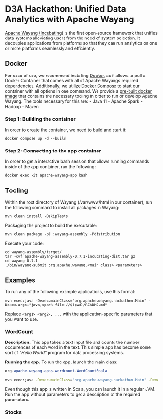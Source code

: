 # D3A Hackathon: Unified Data Analytics with Apache Wayang

[Apache Wayang (Incubating)](https://wayang.apache.org/) is the first
open-source framework that unifies data systems alleviating users from
the need of system selection. It decouples applications from platforms
so that they can run analytics on one or more platforms seamlessly and
efficiently.

## Docker
For ease of use, we recommend installing
[Docker](https://www.docker.com/products/docker-desktop/), as it allows
to pull a Docker Container that comes with all of Apache Wayangs
required dependencies. Additionally, we utilize
[Docker Compose](https://docs.docker.com/compose/install/) to start our
container with all options in one command.
We provide a [pre-built docker image](https://hub.docker.com/r/apache/incubator-wayang)
that contains the necessary tooling in order to run or develop Apache Wayang.
The tools necessary for this are:
    - Java 11
    - Apache Spark
    - Hadoop
    - Maven

### Step 1: Building the container
In order to create the container, we need to build and start it:

```shell
docker compose up -d --build
```

### Step 2: Connecting to the app container

In order to get a interactive bash session that allows running commands
inside of the app container, run the following:

```shell
docker exec -it apache-wayang-app bash
```

## Tooling
Within the root directory of Wayang (/var/www/html in our container),
run the following command to install all packages in Wayang:
```shell
mvn clean install -DskipTests
```

Packaging the project to build the executable:
```shell
mvn clean package -pl :wayang-assembly -Pdistribution
```

Execute your code:
```shell
cd wayang-assembly/target/
tar -xvf apache-wayang-assembly-0.7.1-incubating-dist.tar.gz
cd wayang-0.7.1
./bin/wayang-submit org.apache.wayang.<main_class> <parameters>
```

## Examples
To run any of the following example applications, use this format:

```shell
mvn exec:java -Dexec.mainClass="org.apache.wayang.hackathon.Main" -Dexec.args="java,spark file://$(pwd)/README.md"
```

Replace `<arg1> <arg2>, ...` with the application-specific parameters that you want to use.

### WordCount
**Description.** This app takes a text input file and counts the number occurrences of each word in the text. This simple app has become some sort of _"Hello World"_ program for data processing systems.

**Running the app.** To run the app, launch the main class:
```java
org.apache.wayang.apps.wordcount.WordCountScala
```

```bash
mvn exec:java -Dexec.mainClass="org.apache.wayang.hackathon.Main" -Dexec.args="java,spark file://$(pwd)/README.md"
```

Even though this app is written in Scala, you can launch it in a regular JVM. Run the app without parameters to get a description of the required parameters.

### Stocks
